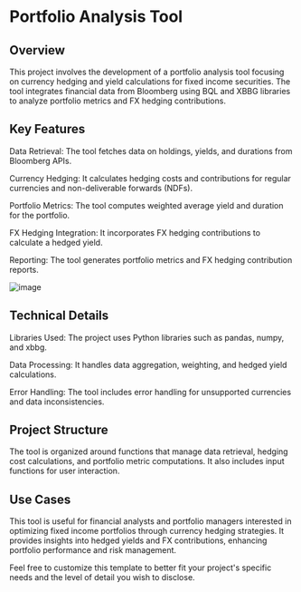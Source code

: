 # Portfolio Analysis Tool
## Overview
This project involves the development of a portfolio analysis tool focusing on currency hedging and yield calculations for fixed income securities. The tool integrates financial data from Bloomberg using BQL and XBBG libraries to analyze portfolio metrics and FX hedging contributions.

## Key Features
Data Retrieval: The tool fetches data on holdings, yields, and durations from Bloomberg APIs.

Currency Hedging: It calculates hedging costs and contributions for regular currencies and non-deliverable forwards (NDFs).

Portfolio Metrics: The tool computes weighted average yield and duration for the portfolio.

FX Hedging Integration: It incorporates FX hedging contributions to calculate a hedged yield.

Reporting: The tool generates portfolio metrics and FX hedging contribution reports.


![image](https://github.com/user-attachments/assets/45fc8113-8700-46bb-9831-3ca12f53c284)


## Technical Details
Libraries Used: The project uses Python libraries such as pandas, numpy, and xbbg.

Data Processing: It handles data aggregation, weighting, and hedged yield calculations.

Error Handling: The tool includes error handling for unsupported currencies and data inconsistencies.

## Project Structure
The tool is organized around functions that manage data retrieval, hedging cost calculations, and portfolio metric computations. It also includes input functions for user interaction.

## Use Cases
This tool is useful for financial analysts and portfolio managers interested in optimizing fixed income portfolios through currency hedging strategies. It provides insights into hedged yields and FX contributions, enhancing portfolio performance and risk management.

Feel free to customize this template to better fit your project's specific needs and the level of detail you wish to disclose.
